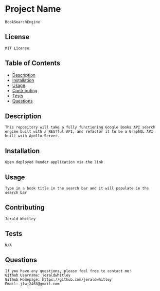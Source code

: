  
# Project Name
    BookSearchEngine
    
## License
    MIT License

## Table of Contents
- [Description](#description)
- [Installation](#installation)
- [Usage](#usage)
- [Contributing](#contributing)
- [Tests](#tests)
- [Questions](#questions)

## Description 
    This repository will take a fully functioning Google Books API search engine built with a RESTful API, and refactor it to be a GraphQL API built with Apollo Server. 

## Installation
    Open deployed Render application via the link

## Usage
    Type in a book title in the search bar and it will populate in the search bar

## Contributing
    Jerald Whitley

## Tests
    N/A

## Questions
    If you have any questions, please feel free to contact me!
    Github Username: jeraldwhitley
    Github Homepage: https://github.com/jeraldwhitley
    Email: jlwj2468@gmail.com


